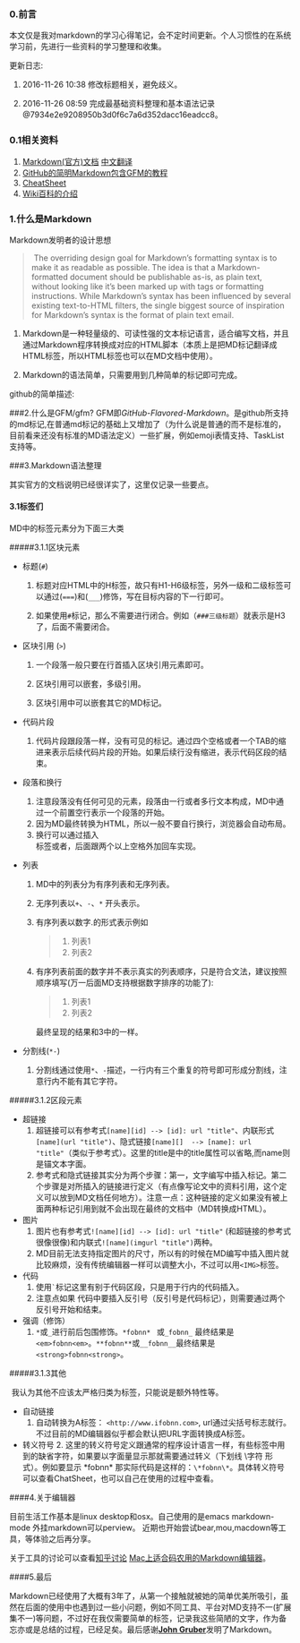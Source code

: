 ### 0.前言

本文仅是我对markdown的学习心得笔记，会不定时间更新。个人习惯性的在系统学习前，先进行一些资料的学习整理和收集。

更新日志:

1. 2016-11-26 10:38 修改标题相关，避免歧义。

1. 2016-11-26 08:59 完成最基础资料整理和基本语法记录@7934e2e9208950b3d0f6c7a6d352dacc16eadcc8。

### 0.1相关资料

1. [Markdown(官方)文档][1] [中文翻译][2]
2. [GitHub的简明Markdown包含GFM的教程][3]
3. [CheatSheet][4]
4. [Wiki百科的介绍][5]


[1]: https://daringfireball.net/projects/markdown/syntax
[2]: http://wowubuntu.com/markdown/
[3]: https://guides.github.com/features/mastering-markdown/
[4]: https://guides.github.com/pdfs/markdown-cheatsheet-online.pdf
[5]: https://zh.wikipedia.org/wiki/Markdown
[6]: https://daringfireball.net/projects/markdown/

### 1.什么是Markdown

Markdown发明者的设计思想

> ​	The overriding design goal for Markdown’s formatting syntax is to make it as readable as possible. The idea is that a Markdown-formatted document should be publishable as-is, as plain text, without looking like it’s been marked up with tags or formatting instructions. While Markdown’s syntax has been influenced by several existing text-to-HTML filters, the single biggest source of inspiration for Markdown’s syntax is the format of plain text email.

1. Markdown是一种轻量级的、可读性强的文本标记语言，适合编写文档，并且通过Markdown程序转换成对应的HTML脚本（本质上是把MD标记翻译成HTML标签，所以HTML标签也可以在MD文档中使用）。

2. Markdown的语法简单，只需要用到几种简单的标记即可完成。

github的简单描述:


###2.什么是GFM/gfm?
​	GFM即*GitHub-Flavored-Markdown*。是github所支持的md标记,在普通md标记的基础上又增加了（为什么说是普通的而不是标准的，目前看来还没有标准的MD语法定义）一些扩展，例如emoji表情支持、TaskList支持等。

###3.Markdown语法整理

其实官方的文档说明已经很详实了，这里仅记录一些要点。

#### 3.1标签们

MD中的标签元素分为下面三大类

#####3.1.1区块元素

+ 标题(`#`)

  1. 标题对应HTML中的H标签，故只有H1-H6级标签，另外一级和二级标签可以通过(`===`)和(`___`)修饰，写在目标内容的下一行即可。

  2. 如果使用`#`标记，那么不需要进行闭合。例如（`###三级标题`）就表示是H3了，后面不需要闭合。

+ 区块引用 (`>`)

  1. 一个段落一般只要在行首插入区块引用元素即可。

  2. 区块引用可以嵌套，多级引用。

  3. 区块引用中可以嵌套其它的MD标记。

+ 代码片段
  1. 代码片段跟段落一样，没有可见的标记。通过四个空格或者一个TAB的缩进来表示后续代码片段的开始。如果后续行没有缩进，表示代码区段的结束。

+ 段落和换行
  1. 注意段落没有任何可见的元素，段落由一行或者多行文本构成，MD中通过一个前置空行表示一个段落的开始。
  2. 因为MD最终转换为HTML，所以一般不要自行换行，浏览器会自动布局。
  3. 换行可以通过插入<br>标签或者，后面跟两个以上空格外加回车实现。
+ 列表
  1. MD中的列表分为有序列表和无序列表。

  2. 无序列表以`+`、`-`、`*`  开头表示。

  3. 有序列表以数字.的形式表示例如

     > 	1. 列表1
     > 	2. 列表2

  4. 有序列表前面的数字并不表示真实的列表顺序，只是符合文法，建议按照顺序填写(万一后面MD支持根据数字排序的功能了):

     >	1. 列表1
     >	1. 列表2

     最终呈现的结果和3中的一样。  
+ 分割线(`*-`)
  1. 分割线通过使用`*`、`-`描述，一行内有三个重复的符号即可形成分割线，注意行内不能有其它字符。

#####3.1.2区段元素

+ 超链接
  1. 超链接可以有参考式`[name][id] --> [id]: url "title"`、内联形式 `[name](url "title")`、隐式链接`[name][]  --> [name]: url "title"`（类似于参考式）。这里的title是<A>中的title属性可以省略,而name则是锚文本字面。
  2. 参考式和隐式链接其实分为两个步骤：第一，文字编写中插入标记。第二个步骤是对所插入的链接进行定义（有点像写论文中的资料引用，这个定义可以放到MD文档任何地方）。注意一点：这种链接的定义如果没有被上面两种标记引用到就不会出现在最终的文档中（MD转换成HTML）。
+ 图片
  1. 图片也有参考式`![name][id] --> [id]: url "title"` (和超链接的参考式很像很像)和内联式`![name](imgurl "title")`两种。
  2. MD目前无法支持指定图片的尺寸，所以有的时候在MD编写中插入图片就比较麻烦，没有传统编辑器一样可以调整大小，不过可以用`<IMG>`标签。
+ 代码
  1. 使用`` ` ``标记这里有别于代码区段，只是用于行内的代码插入。
  2. 注意点如果 代码中要插入反引号（反引号是代码标记），则需要通过两个反引号开始和结束。
+ 强调（修饰）
  1. `*`或`_`进行前后包围修饰。`*fobnn* ` 或`_fobnn_` 最终结果是`<em>fobnn<em>`。`**fobnn**`或`__fobnn__`最终结果是`<strong>fobnn<strong>`。

#####3.1.3其他

​	我认为其他不应该太严格归类为标签，只能说是额外特性等。

+ 自动链接
  1. 自动转换为A标签： `<http://www.ifobnn.com>`, url通过尖括号标志就行。不过目前的MD编辑器似乎都会默认把URL字面转换成A标签。
+ 转义符号
  2. 这里的转义符号定义跟通常的程序设计语言一样，有些标签中用到的缺省字符，如果要以字面量显示那就需要通过转义（下划线 \字符 形式）。例如要显示  \*fobnn\* 那实际代码是这样的：`\*fobnn\*`。具体转义符号可以查看ChatSheet，也可以自己在使用的过程中查看。

####4.关于编辑器

目前生活工作基本是linux desktop和osx。自己使用的是emacs markdown-mode 外挂markdown可以perview。 近期也开始尝试bear,mou,macdown等工具，等体验之后再分享。

关于工具的讨论可以查看[知乎讨论](https://www.zhihu.com/question/22700184)
[Mac上适合码农用的Markdown编辑器](https://www.zhihu.com/question/28886671)。

####5.最后

Markdown已经使用了大概有3年了，从第一个接触就被她的简单优美所吸引，虽然在后面的使用中也遇到过一些小问题，例如不同工具、平台对MD支持不一(扩展集不一)等问题，不过好在我仅需要简单的标签，记录我这些简陋的文字，作为备忘亦或是总结的过程，已经足矣。最后感谢[**John Gruber**](http://daringfireball.net/)发明了Markdown。
